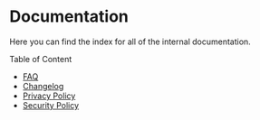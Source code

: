 # Documentation

Here you can find the index for all of the internal documentation.

Table of Content

- [FAQ](/docs/faq "Frequently Asked Questions")
- [Changelog](/docs/changelog "Changelog page")
- [Privacy Policy](/docs/privacy "Privacy page")
- [Security Policy](/docs/security "Security page")